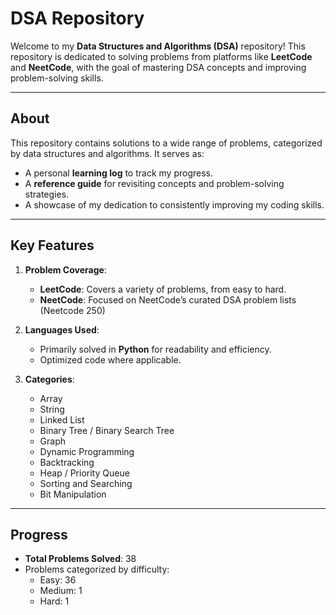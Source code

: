 # **DSA Repository**

Welcome to my **Data Structures and Algorithms (DSA)** repository! This repository is dedicated to solving problems from platforms like **LeetCode** and **NeetCode**, with the goal of mastering DSA concepts and improving problem-solving skills.

---

## **About**
This repository contains solutions to a wide range of problems, categorized by data structures and algorithms. It serves as:
- A personal **learning log** to track my progress.
- A **reference guide** for revisiting concepts and problem-solving strategies.
- A showcase of my dedication to consistently improving my coding skills.

---

## **Key Features**
1. **Problem Coverage**:
   - **LeetCode**: Covers a variety of problems, from easy to hard.
   - **NeetCode**: Focused on NeetCode’s curated DSA problem lists (Neetcode 250)

2. **Languages Used**:
   - Primarily solved in **Python** for readability and efficiency.
   - Optimized code where applicable.

3. **Categories**:
   - Array
   - String
   - Linked List
   - Binary Tree / Binary Search Tree
   - Graph
   - Dynamic Programming
   - Backtracking
   - Heap / Priority Queue
   - Sorting and Searching
   - Bit Manipulation

---

## **Progress**
- **Total Problems Solved**: 38
- Problems categorized by difficulty:
  - Easy: 36
  - Medium: 1
  - Hard: 1
